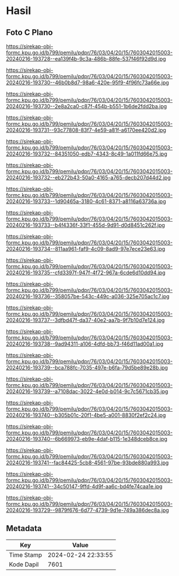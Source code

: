 # Hasil

## Foto C Plano

https://sirekap-obj-formc.kpu.go.id/b799/pemilu/pdpr/76/03/04/20/15/7603042015003-20240216-193728--ea139f4b-9c3a-486b-88fe-537f46f92d9d.jpg

https://sirekap-obj-formc.kpu.go.id/b799/pemilu/pdpr/76/03/04/20/15/7603042015003-20240216-193730--46b0b8d7-98a6-420e-95f9-4f96fc73a66e.jpg

https://sirekap-obj-formc.kpu.go.id/b799/pemilu/pdpr/76/03/04/20/15/7603042015003-20240216-193730--2e8a2ca0-c87f-454b-b551-1b6de2fdd2ba.jpg

https://sirekap-obj-formc.kpu.go.id/b799/pemilu/pdpr/76/03/04/20/15/7603042015003-20240216-193731--93c77808-83f7-4e59-a81f-a6170ee420d2.jpg

https://sirekap-obj-formc.kpu.go.id/b799/pemilu/pdpr/76/03/04/20/15/7603042015003-20240216-193732--84351050-edb7-4343-8c49-1a011fd66e75.jpg

https://sirekap-obj-formc.kpu.go.id/b799/pemilu/pdpr/76/03/04/20/15/7603042015003-20240216-193732--eb272b43-50a0-4165-a765-decb207d44d2.jpg

https://sirekap-obj-formc.kpu.go.id/b799/pemilu/pdpr/76/03/04/20/15/7603042015003-20240216-193733--1d90465a-3180-4c61-8371-a8116a63736a.jpg

https://sirekap-obj-formc.kpu.go.id/b799/pemilu/pdpr/76/03/04/20/15/7603042015003-20240216-193733--b4f4336f-33f1-455d-9d91-d0d8451c262f.jpg

https://sirekap-obj-formc.kpu.go.id/b799/pemilu/pdpr/76/03/04/20/15/7603042015003-20240216-193734--811aa961-faf9-4c09-8ad9-97e7ece23e63.jpg

https://sirekap-obj-formc.kpu.go.id/b799/pemilu/pdpr/76/03/04/20/15/7603042015003-20240216-193735--cfd3397f-947f-4f72-967a-6cde6d10dd94.jpg

https://sirekap-obj-formc.kpu.go.id/b799/pemilu/pdpr/76/03/04/20/15/7603042015003-20240216-193736--358057be-543c-449c-a036-325e705ac1c7.jpg

https://sirekap-obj-formc.kpu.go.id/b799/pemilu/pdpr/76/03/04/20/15/7603042015003-20240216-193737--3dfbd47f-da37-40e2-aa7b-9f7b10d7e124.jpg

https://sirekap-obj-formc.kpu.go.id/b799/pemilu/pdpr/76/03/04/20/15/7603042015003-20240216-193738--9ad94311-a106-4dfd-bb73-f46d11ad00a1.jpg

https://sirekap-obj-formc.kpu.go.id/b799/pemilu/pdpr/76/03/04/20/15/7603042015003-20240216-193739--bca788fc-7035-497e-b6fa-79d5be89e28b.jpg

https://sirekap-obj-formc.kpu.go.id/b799/pemilu/pdpr/76/03/04/20/15/7603042015003-20240216-193739--a7108dac-3022-4e0d-b014-9c7c5671cb35.jpg

https://sirekap-obj-formc.kpu.go.id/b799/pemilu/pdpr/76/03/04/20/15/7603042015003-20240216-193740--b305b01c-20f1-4be5-a001-8830f2ef2c24.jpg

https://sirekap-obj-formc.kpu.go.id/b799/pemilu/pdpr/76/03/04/20/15/7603042015003-20240216-193740--6b669973-eb9e-4daf-b115-1e348dceb8ce.jpg

https://sirekap-obj-formc.kpu.go.id/b799/pemilu/pdpr/76/03/04/20/15/7603042015003-20240216-193741--fac84425-5cb8-4561-97be-93bde880a993.jpg

https://sirekap-obj-formc.kpu.go.id/b799/pemilu/pdpr/76/03/04/20/15/7603042015003-20240216-193741--34c50147-9ffd-4d9f-aa6c-bd4fe74caa1e.jpg

https://sirekap-obj-formc.kpu.go.id/b799/pemilu/pdpr/76/03/04/20/15/7603042015003-20240216-193729--9879f676-6d77-4739-9d1e-749a386dec8a.jpg


## Metadata

| Key        | Value               |
| ---------- | ------------------- |
| Time Stamp | 2024-02-24 22:33:55 |
| Kode Dapil | 7601                |



